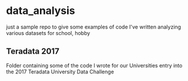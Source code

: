 # data_analysis
just a sample repo to give some examples of code I've written analyzing various datasets for school, hobby

## Teradata 2017
 Folder containing some of the code I wrote for our Universities entry into the 2017 Teradata University Data Challenge
 
 
